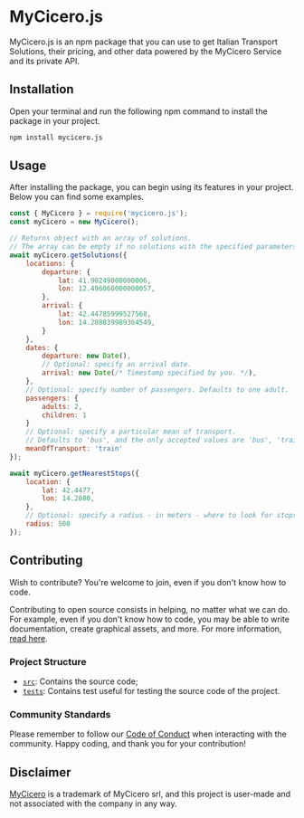 # MyCicero.js

MyCicero.js is an npm package that you can use to get Italian Transport Solutions, their pricing, and other data powered by the MyCicero Service and its private API.

## Installation

Open your terminal and run the following npm command to install the package in your project.

```sh
npm install mycicero.js
```

## Usage

After installing the package, you can begin using its features in your project. Below you can find some examples.

```js
const { MyCicero } = require('mycicero.js');
const myCicero = new MyCicero();

// Returns object with an array of solutions. 
// The array can be empty if no solutions with the specified parameters were found.
await myCicero.getSolutions({
    locations: {
        departure: {
            lat: 41.90249000000006,
            lon: 12.496060000000057,
        },
        arrival: {
            lat: 42.44785999527568,
            lon: 14.208839989364549,
        }
    },
    dates: {
        departure: new Date(),
        // Optional: specify an arrival date.
        arrival: new Date(/* Timestamp specified by you. */),
    },
    // Optional: specify number of passengers. Defaults to one adult. 
    passengers: {
        adults: 2,
        children: 1
    }
    // Optional: specify a particular mean of transport. 
    // Defaults to 'bus', and the only accepted values are 'bus', 'train', and 'underground'.
    meanOfTransport: 'train'
});

await myCicero.getNearestStops({
    location: {
        lat: 42.4477,
        lon: 14.2080,
    },
    // Optional: specify a radius - in meters - where to look for stops.
    radius: 500
});
```

## Contributing

Wish to contribute? You're welcome to join, even if you don't know how to code.

Contributing to open source consists in helping, no matter what we can do. For example, even if you don't know how to code, you may be able to write documentation, create graphical assets, and more. For more information, [read here](https://opensource.guide/how-to-contribute/).

### Project Structure
* [`src`](src): Contains the source code;
* [`tests`](tests): Contains test useful for testing the source code of the project.

### Community Standards
Please remember to follow our [Code of Conduct](https://github.com/Bavuett/.github/blob/main/CODE_OF_CONDUCT.md) when interacting with the community. 
Happy coding, and thank you for your contribution!

## Disclaimer

[MyCicero](https://mycicero.it) is a trademark of MyCicero srl, and this project is user-made and not associated with the company in any way.
